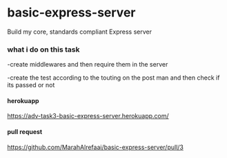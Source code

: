 # basic-express-server
Build my core, standards compliant Express server


### what i do on this task 
-create middlewares and then require them in the server 

-create the test according to the touting on the post man and then check if its passed or not 
#### herokuapp
https://adv-task3-basic-express-server.herokuapp.com/
#### pull request 
https://github.com/MarahAlrefaai/basic-express-server/pull/3
